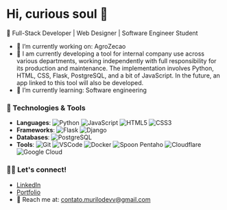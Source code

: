 # Hi, curious soul 👾
🚀 Full-Stack Developer | Web Designer | Software Engineer Student  

- 🔧 I’m currently working on: AgroZecao
- 🔭 I am currently developing a tool for internal company use across various departments, working independently with full responsibility for its production and maintenance. The implementation involves Python, HTML, CSS, Flask, PostgreSQL, and a bit of JavaScript. In the future, an app linked to this tool will also be developed.
- 🌱 I’m currently learning: Software engineering

### 🚀 Technologies & Tools
- **Languages**: ![Python](https://img.shields.io/badge/-Python-blue?logo=python&logoColor=white&style=flat) ![JavaScript](https://img.shields.io/badge/-JavaScript-yellow?logo=javascript&logoColor=white&style=flat) ![HTML5](https://img.shields.io/badge/-HTML5-orange?logo=html5&logoColor=white&style=flat) ![CSS3](https://img.shields.io/badge/-CSS3-blue?logo=css3&logoColor=white&style=flat)
- **Frameworks**: ![Flask](https://img.shields.io/badge/-Flask-black?logo=flask&logoColor=white&style=flat) ![Django](https://img.shields.io/badge/-Django-green?logo=django&logoColor=white&style=flat)
- **Databases**: ![PostgreSQL](https://img.shields.io/badge/-PostgreSQL-blue?logo=postgresql&logoColor=white&style=flat)
- **Tools**: ![Git](https://img.shields.io/badge/-Git-orange?logo=git&logoColor=white&style=flat) ![VSCode](https://img.shields.io/badge/-VSCode-blue?logo=visualstudiocode&logoColor=white&style=flat) ![Docker](https://img.shields.io/badge/-Docker-2496ED?logo=docker&logoColor=white&style=flat) ![Spoon Pentaho](https://img.shields.io/badge/-Spoon%20Pentaho-blue?logo=apachekafka&logoColor=white&style=flat) ![Cloudflare](https://img.shields.io/badge/-Cloudflare-orange?logo=cloudflare&logoColor=white&style=flat) ![Google Cloud](https://img.shields.io/badge/-Google%20Cloud-4285F4?logo=googlecloud&logoColor=white&style=flat)

### 👨‍💻 Let's connect!
- [LinkedIn](https://www.linkedin.com/in/murilo-de-souza-175899305/)
- [Portfolio](https://murilo813.github.io/personal-website/)
- 📧 Reach me at: [contato.murilodevv@gmail.com](mailto:contato.murilodevv@gmail.com)
